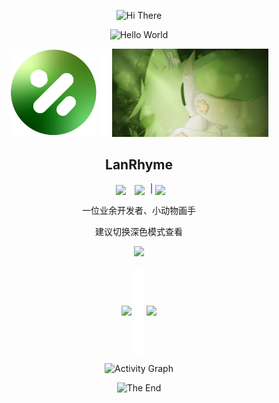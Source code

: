 <p align="center">
    <!-- https://github.com/kyechan99/capsule-render -->
    <img src="https://capsule-render.vercel.app/api?type=waving&color=timeGradient&height=300&&section=header&text=HI%20THERE&fontSize=90&fontAlign=50&fontAlignY=30&desc=I%20am%20LanRhyme&descAlign=50&descSize=30&descAlignY=60&animation=twinkling" alt="Hi There" title="Hi There"/>
</p>

<p align="center">
    <!-- https://github.com/DenverCoder1/readme-typing-svg -->
    <img width="800" src="https://readme-typing-svg.demolab.com?&size=22&pause=1000&center=true&vCenter=true&random=false&width=600&lines=Welcome+to+my+GitHub+profile+page!;欢迎来到我的 GitHub 主页！&color=%FFFFFF" alt="Hello World" title="Hello World"/>
</p>


<p align="center">
    <img width="140" src="https://github.com/LanRhyme/LanRhyme/blob/main/1739341700883.png" />
    <img width="16" src="https://github.com/LanRhyme/LanRhyme/blob/main/line.png" />
    <img width="250" src="https://github.com/LanRhyme/LanRhyme/blob/main/IMG_20250212_141640.png" />
    <h2 align="center">LanRhyme</h2>



<p align="center">
        <img
          align=center
          src="https://img.shields.io/github/stars/LanRhyme?style=flat-square&logoColor=%231677ff&labelColor=rgb(89, 89, 89)&color=%2303bb6d"
          style="margin: 0 5px"
        />        <img
          align=center
          src="https://img.shields.io/github/followers/LanRhyme?style=flat-square&logoColor=%231677ff&labelColor=rgb(89, 89, 89)&color=%2303bb6d""
          style="margin: 0 5px"
        />        
|
    <a href="https://space.bilibili.com/496901387" target="_blank"><img  align=center src="https://img.shields.io/badge/BliiBili-B站-%231677ff?style=flat-square&logoColor=%231677ff&labelColor=rgb(89, 89, 89)&color=%2303bb6d"/></a>
    
</p>

<p align="center">
  一位业余开发者、小动物画手
</p>
<p align="center">
    <span style="color:gary;">建议切换深色模式查看</span>
    </p>
<p align="center">
  <picture>
    <source media="(prefers-color-scheme: dark)" srcset="https://github-readme-streak-stats.herokuapp.com/?user=LanRhyme&theme=dark&hide_border=true" />
    <source media="(prefers-color-scheme: light)" srcset="https://github-readme-streak-stats.herokuapp.com/?user=LanRhyme&theme=light&hide_border=true" />
    <img src="https://github-readme-streak-stats.herokuapp.com/?user=LanRhyme&theme=default&hide_border=true" />
  </picture>
</p>

<p align="center">
  <img   align="center" src="https://github-readme-stats.vercel.app/api?username=LanRhyme&locale=en&line_height=32&show_icons=true&hide=&theme=dark&rank_icon=default"/>
  <img width="16" align="center" src="https://github.com/LanRhyme/LanRhyme/blob/main/line.png" />
  <img   align="center" src="https://github-readme-stats.vercel.app/api/top-langs/?username=LanRhyme&locale=en&line_height=33&theme=dark&langs_count=5&layout=compact"/>
</p>

<p align="center">
    <!-- https://github.com/Ashutosh00710/github-readme-activity-graph -->
    <img width="800" src="https://github-readme-activity-graph.vercel.app/graph?username=LanRhyme&theme=github-compact&hide_border=true&area=true&custom_title=Activity%20Graph" alt="Activity Graph" title="Activity Graph" />
</p>

<p align="center">
    <!-- https://github.com/kyechan99/capsule-render -->
    <img src="https://capsule-render.vercel.app/api?type=waving&color=timeGradient&height=300&&section=footer&text=THE%20END&fontSize=90&fontAlign=50&fontAlignY=70&descAlign=50&descSize=30&descAlignY=40&animation=twinkling" alt="The End" title="The End"/>
</p>
<!--
**LanRhyme/LanRhyme** is a ✨ _special_ ✨ repository because its `README.md` (this file) appears on your GitHub profile.

Here are some ideas to get you started:

- 🔭 I’m currently working on ...
- 🌱 I’m currently learning ...
- 👯 I’m looking to collaborate on ...
- 🤔 I’m looking for help with ...
- 💬 Ask me about ...
- 📫 How to reach me: ...
- 😄 Pronouns: ...
- ⚡ Fun fact: ...
-->
